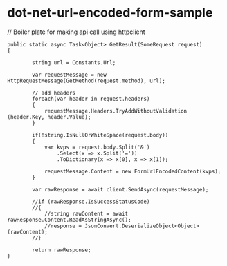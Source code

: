 # dot-net-url-encoded-form-sample
// Boiler plate for making api call using httpclient

    public static async Task<Object> GetResult(SomeRequest request)
    {
          
            string url = Constants.Url;

            var requestMessage = new HttpRequestMessage(GetMethod(request.method), url);
            
            // add headers
            foreach(var header in request.headers)
            {
                requestMessage.Headers.TryAddWithoutValidation (header.Key, header.Value);
            }

            if(!string.IsNullOrWhiteSpace(request.body))
            {
                var kvps = request.body.Split('&')
                    .Select(x => x.Split('='))
                    .ToDictionary(x => x[0], x => x[1]);

                requestMessage.Content = new FormUrlEncodedContent(kvps);
            }

            var rawResponse = await client.SendAsync(requestMessage);
            
            //if (rawResponse.IsSuccessStatusCode)
            //{
                //string rawContent = await rawResponse.Content.ReadAsStringAsync();
                //response = JsonConvert.DeserializeObject<Object>(rawContent);
            //}

            return rawResponse;
    }
